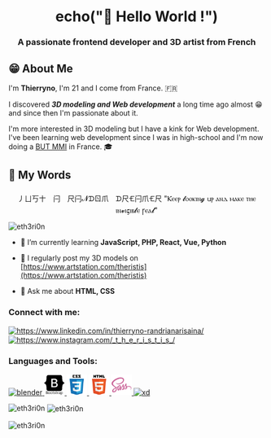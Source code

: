 <h1 align="center">echo("👋 Hello World !")</h1>
<h3 align="center">A passionate frontend developer and 3D artist from French</h3>

## 😁 About Me 

I'm **Thierryno**, I'm 21 and I come from France. :fr:

I discovered ***3D modeling and Web development*** a long time ago almost 😁 and since then I'm passionate about it.

I'm more interested in 3D modeling but I have a kink for Web development. I've been learning web development since I was in high-school and I'm now doing a [BUT MMI](https://www.onisep.fr/ressources/univers-formation/formations/Post-bac/but-metiers-du-multimedia-et-de-l-internet-parcours-creation-numerique) in France. 🎓

## 🌠 My Words
<p align="center">丿ㄩ丂〸 闩 尺闩𝓝ᗪㄖ爪 ᗪ尺🝗闩爪🝗尺
"Ⲕⲉⲉⲣ 𝓵ⲟⲟⲕⲓⲛ𝓰 𐌵ⲣ ⲁⲛⲇ ⲙⲁⲕⲉ ⲧⲏⲉ ⲓⲛ𝓿ⲓ𝛓ⲓⲃ𝓵ⲉ ꞅⲉⲁ𝓵"</p>

<p align="left"> <img src="https://komarev.com/ghpvc/?username=eth3ri0n&label=Profile%20views&color=0e75b6&style=flat" alt="eth3ri0n" /> </p>

- 🌱 I’m currently learning **JavaScript, PHP, React, Vue, Python**

- 📝 I regularly post my 3D models on [https://www.artstation.com/theristis](https://www.artstation.com/theristis)

- 💬 Ask me about **HTML, CSS**

<h3 align="left">Connect with me:</h3>
<p align="left">
<a href="https://linkedin.com/in/https://www.linkedin.com/in/thierryno-randrianarisaina/" target="blank"><img align="center" src="https://raw.githubusercontent.com/rahuldkjain/github-profile-readme-generator/master/src/images/icons/Social/linked-in-alt.svg" alt="https://www.linkedin.com/in/thierryno-randrianarisaina/" height="30" width="40" /></a>
<a href="https://instagram.com/https://www.instagram.com/_t_h_e_r_i_s_t_i_s_/" target="blank"><img align="center" src="https://raw.githubusercontent.com/rahuldkjain/github-profile-readme-generator/master/src/images/icons/Social/instagram.svg" alt="https://www.instagram.com/_t_h_e_r_i_s_t_i_s_/" height="30" width="40" /></a>
</p>

<h3 align="left">Languages and Tools:</h3>
<p align="left"> <a href="https://www.blender.org/" target="_blank" rel="noreferrer"> <img src="https://download.blender.org/branding/community/blender_community_badge_white.svg" alt="blender" width="40" height="40"/> </a> <a href="https://getbootstrap.com" target="_blank" rel="noreferrer"> <img src="https://raw.githubusercontent.com/devicons/devicon/master/icons/bootstrap/bootstrap-plain-wordmark.svg" alt="bootstrap" width="40" height="40"/> </a> <a href="https://www.w3schools.com/css/" target="_blank" rel="noreferrer"> <img src="https://raw.githubusercontent.com/devicons/devicon/master/icons/css3/css3-original-wordmark.svg" alt="css3" width="40" height="40"/> </a> <a href="https://www.w3.org/html/" target="_blank" rel="noreferrer"> <img src="https://raw.githubusercontent.com/devicons/devicon/master/icons/html5/html5-original-wordmark.svg" alt="html5" width="40" height="40"/> </a> <a href="https://sass-lang.com" target="_blank" rel="noreferrer"> <img src="https://raw.githubusercontent.com/devicons/devicon/master/icons/sass/sass-original.svg" alt="sass" width="40" height="40"/> </a> <a href="https://www.adobe.com/products/xd.html" target="_blank" rel="noreferrer"> <img src="https://cdn.worldvectorlogo.com/logos/adobe-xd.svg" alt="xd" width="40" height="40"/> </a> </p>

<p><img align="left" src="https://github-readme-stats.vercel.app/api/top-langs?username=eth3ri0n&show_icons=true&locale=en&layout=compact" alt="eth3ri0n" /></p>

<p>&nbsp;<img align="center" src="https://github-readme-stats.vercel.app/api?username=eth3ri0n&show_icons=true&locale=en" alt="eth3ri0n" /></p>

<p><img align="center" src="https://github-readme-streak-stats.herokuapp.com/?user=eth3ri0n&" alt="eth3ri0n" /></p>
